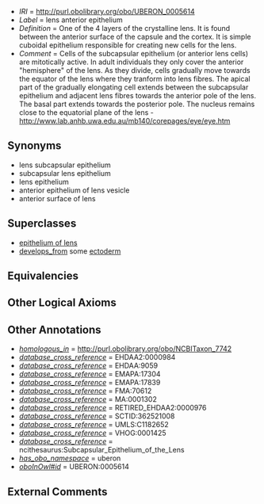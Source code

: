  * *IRI* = http://purl.obolibrary.org/obo/UBERON_0005614
 * *Label* = lens anterior epithelium
 * *Definition* = One of the 4 layers of the crystalline lens. It is found between the anterior surface of the capsule and the cortex. It is simple cuboidal epithelium responsible for creating new cells for the lens.
 * *Comment* = Cells of the subcapsular epithelium (or anterior lens cells) are mitotically active. In adult individuals they only cover the anterior "hemisphere" of the lens. As they divide, cells gradually move towards the equator of the lens where they tranform into lens fibres. The apical part of the gradually elongating cell extends between the subcapsular epithelium and adjacent lens fibres towards the anterior pole of the lens. The basal part extends towards the posterior pole. The nucleus remains close to the equatorial plane of the lens - http://www.lab.anhb.uwa.edu.au/mb140/corepages/eye/eye.htm

## Synonyms

 * lens subcapsular epithelium
 * subcapsular lens epithelium
 * lens epithelium
 * anterior epithelium of lens vesicle
 * anterior surface of lens

## Superclasses

 * [epithelium of lens](../../UBERON/03/UBERON_0001803.md)
 * [develops_from](../../RO/02/RO_0002202.md) some [ectoderm](../../UBERON/24/UBERON_0000924.md)

## Equivalencies


## Other Logical Axioms


## Other Annotations

 * *[homologous_in](../../core#homologous/in/core#homologous_in.md)* = http://purl.obolibrary.org/obo/NCBITaxon_7742
 * *[database_cross_reference](../../ef/oboInOwl#hasDbXref.md)* = EHDAA2:0000984
 * *[database_cross_reference](../../ef/oboInOwl#hasDbXref.md)* = EHDAA:9059
 * *[database_cross_reference](../../ef/oboInOwl#hasDbXref.md)* = EMAPA:17304
 * *[database_cross_reference](../../ef/oboInOwl#hasDbXref.md)* = EMAPA:17839
 * *[database_cross_reference](../../ef/oboInOwl#hasDbXref.md)* = FMA:70612
 * *[database_cross_reference](../../ef/oboInOwl#hasDbXref.md)* = MA:0001302
 * *[database_cross_reference](../../ef/oboInOwl#hasDbXref.md)* = RETIRED_EHDAA2:0000976
 * *[database_cross_reference](../../ef/oboInOwl#hasDbXref.md)* = SCTID:362521008
 * *[database_cross_reference](../../ef/oboInOwl#hasDbXref.md)* = UMLS:C1182652
 * *[database_cross_reference](../../ef/oboInOwl#hasDbXref.md)* = VHOG:0001425
 * *[database_cross_reference](../../ef/oboInOwl#hasDbXref.md)* = ncithesaurus:Subcapsular_Epithelium_of_the_Lens
 * *[has_obo_namespace](../../ce/oboInOwl#hasOBONamespace.md)* = uberon
 * *[oboInOwl#id](../../id/oboInOwl#id.md)* = UBERON:0005614

## External Comments

